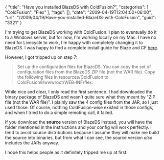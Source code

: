 {
	"title": "Have you installed BlazeDS with ColdFusion?",
	"categories": [
		"ColdFusion",
		"Flex"
	],
	"tags": [],
	"date": "2009-04-19T12:04:00+06:00",
	"url": "/2009/04/19/Have-you-installed-BlazeDS-with-ColdFusion",
	"guid": "3321"
}

I'm trying to get BlazeDS working with ColdFusion. I plan to eventually do it to a Windows server, but for now, I'm working locally on my Mac. I have no need for Livecycle to work, I'm happy with completely changing it to BlazeDS. I was happy to find a complete install guide for Blaze and CF <a href="http://opensource.adobe.com/wiki/display/blazeds/Installation+Guide?showComments=false#InstallationGuide-IntegratingBlazeDSwithaColdFusion8installation">here</a>.

However, I got tripped up on step 7:

<blockquote>
<p>
Set up the configuration files for BlazeDS. You can copy the set of configuration files from the BlazeDS ZIP file (not the WAR file). Copy the following files in resources/ColdFusion to ColdFusion8/wwwroot/WEB-INF/flex:
</p>
</blockquote>

While nice and clear, I only read the first sentence. I had downloaded the binary package of BlazeDS and wasn't quite sure what they meant by "ZIP file (not the WAR file)". I plainly saw the 4 config files from the JAR, so I just used those. Of course, nothing ColdFusion-wise existed in those configs, and when I tried to do a simple remoting call, it failed.

If you download the <b>source</b> version of BlazeDS instead, you will have the folder mentioned in the instructions and your config will work perfectly. I tend to avoid source distributions because I assume they will make me build the source into binaries, but from what I can see, the source version <i>also</i> includes the JARs anyway.

I hope this helps people as it definitely tripped me up at first.